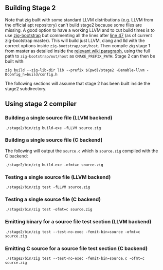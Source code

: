 ## Building Stage 2
Note that zig built with some standard LLVM distributions (e.g. LLVM from the official apt repository) can't build stage2 because some files are missing.
A good option to have a working LLVM and to cut build times is to use [zig-bootstrap](https://github.com/ziglang/zig-bootstrap) but commenting all the lines after [line 47](https://github.com/ziglang/zig-bootstrap/blob/4ed79aefb7a58a6d642f47a81e1ef04fd164042b/build#L47) (as of current zig-bootstrap master).
This will build just LLVM, clang and lld with the correct options inside `zig-bootstrap/out/host`. Then compile zig stage 1 from master as detailed inside the [relevant wiki paragraph](https://github.com/ziglang/zig/wiki/Building-Zig-From-Source#option-a-use-your-system-installed-build-tools), using the full path to `zig-bootstrap/out/host` as `CMAKE_PREFIX_PATH`.
Stage 2 can then be built with
```
zig build --zig-lib-dir lib --prefix $(pwd)/stage2 -Denable-llvm -Dconfig_h=build/config.h
```
The following sections will assume that stage 2 has been built inside the stage2 subdirectory.

## Using stage 2 compiler
### Building a single source file (LLVM backend)
```
./stage2/bin/zig build-exe -fLLVM source.zig
```
### Building a single source file (C backend)
The following will output the `source.c` which is `source.zig` compiled with the C backend:
```
./stage2/bin/zig build-exe -ofmt=c source.zig
```

### Testing a single source file (LLVM backend)
```
./stage2/bin/zig test -fLLVM source.zig
```

### Testing a single source file (C backend)
```
./stage2/bin/zig test -ofmt=c source.zig
```

### Emitting binary for a source file test section (LLVM backend)
```
./stage2/bin/zig test --test-no-exec -femit-bin=source -ofmt=c source.zig
```

### Emitting C source for a source file test section (C backend)
```
./stage2/bin/zig test --test-no-exec -femit-bin=source.c -ofmt=c source.zig
```